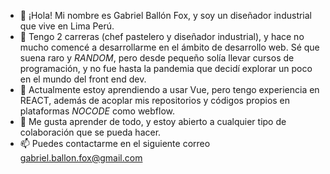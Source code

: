 - 👋 ¡Hola! Mi nombre es Gabriel Ballón Fox, y soy un diseñador industrial que vive en Lima Perú.
- 👀 Tengo 2 carreras (chef pastelero y diseñador industrial), y hace no mucho comencé a desarrollarme en el ámbito de desarrollo web. Sé que suena raro y *RANDOM*, pero desde pequeño solía llevar cursos de programación, y no fue hasta la pandemia que decidí explorar un poco en el mundo del front end dev.
- 🌱 Actualmente estoy aprendiendo a usar Vue, pero tengo experiencia en REACT, además de acoplar mis repositorios y códigos propios en plataformas *NOCODE* como webflow.
- 💞️ Me gusta aprender de todo, y estoy abierto a cualquier tipo de colaboración que se pueda hacer.
- 📫 Puedes contactarme en el siguiente correo gabriel.ballon.fox@gmail.com
